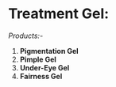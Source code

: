 # **Treatment Gel:**



*Products:-*

1. **Pigmentation Gel**
2. **Pimple Gel**
3. **Under-Eye Gel**
4. **Fairness Gel**